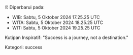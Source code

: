 ⏰ Diperbarui pada:
- WIB: Sabtu, 5 Oktober 2024 17.25.25 UTC
- WITA: Sabtu, 5 Oktober 2024 18.25.25 UTC
- WIT: Sabtu, 5 Oktober 2024 19.25.25 UTC

Kutipan Inspiratif:
"Success is a journey, not a destination."


Kategori: success

